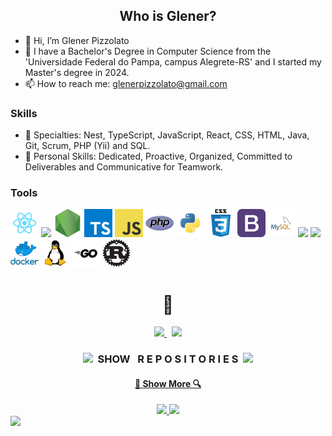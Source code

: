 <h2 align="center">Who is Glener?</h2>

- 👋 Hi, I’m Glener Pizzolato
- 🌱 I have a Bachelor's Degree in Computer Science from the 'Universidade Federal do Pampa, campus Alegrete-RS' and I started my Master's degree in 2024.
- 📫 How to reach me: glenerpizzolato@gmail.com


### Skills
- 🔭 Specialties: Nest, TypeScript, JavaScript, React, CSS, HTML, Java, Git, Scrum, PHP (Yii) and SQL.
- 💬 Personal Skills: Dedicated, Proactive, Organized, Committed to Deliverables and Communicative for Teamwork.

### Tools
<code><img height="45" src="https://raw.githubusercontent.com/github/explore/80688e429a7d4ef2fca1e82350fe8e3517d3494d/topics/react/react.png"></code>
<code><img height="45" src="https://docs.nestjs.com/assets/logo-small.svg"></code>
<code><img height="45" src="https://raw.githubusercontent.com/github/explore/80688e429a7d4ef2fca1e82350fe8e3517d3494d/topics/nodejs/nodejs.png"></code>
<code><img height="45" src="https://raw.githubusercontent.com/github/explore/80688e429a7d4ef2fca1e82350fe8e3517d3494d/topics/typescript/typescript.png"></code>
<code><img height="45" src="https://raw.githubusercontent.com/github/explore/80688e429a7d4ef2fca1e82350fe8e3517d3494d/topics/javascript/javascript.png"></code>
<code><img height="45" src="https://raw.githubusercontent.com/github/explore/80688e429a7d4ef2fca1e82350fe8e3517d3494d/topics/php/php.png"></code>
<code><img height="45" src="https://raw.githubusercontent.com/github/explore/80688e429a7d4ef2fca1e82350fe8e3517d3494d/topics/python/python.png"></code>
<code><img height="45" src="https://raw.githubusercontent.com/devicons/devicon/master/icons/css3/css3-original-wordmark.svg"></code>
<code><img height="45" src="https://raw.githubusercontent.com/github/explore/80688e429a7d4ef2fca1e82350fe8e3517d3494d/topics/bootstrap/bootstrap.png"></code>
<code><img height="45" src="https://raw.githubusercontent.com/github/explore/80688e429a7d4ef2fca1e82350fe8e3517d3494d/topics/mysql/mysql.png"></code>
<code><img height="45" src="https://cdn.iconscout.com/icon/free/png-256/postgresql-226047.png"></code>
<code><img height="45" src="https://encrypted-tbn0.gstatic.com/images?q=tbn:ANd9GcT9ADisccEuZ0X-Bt7ju9embfnI7Zr_cgUy29foeFM&s=0"></code>
<code><img height="45" src="https://raw.githubusercontent.com/github/explore/80688e429a7d4ef2fca1e82350fe8e3517d3494d/topics/docker/docker.png" ></code>
<code><img height="45" src="https://raw.githubusercontent.com/github/explore/80688e429a7d4ef2fca1e82350fe8e3517d3494d/topics/linux/linux.png"></code>
<code><img height="45" src="https://raw.githubusercontent.com/github/explore/80688e429a7d4ef2fca1e82350fe8e3517d3494d/topics/go/go.png"></code>
<code><img height="45" src="https://raw.githubusercontent.com/github/explore/80688e429a7d4ef2fca1e82350fe8e3517d3494d/topics/rust/rust.png"></code>

<h1 align="center">🤲</h1>



<div align="center">
  <a href="https://www.linkedin.com/in/glenerpizzolato">
    <img src="https://img.shields.io/badge/LinkedIn%20-%0A66C2.svg?&style=for-the-badge&logo=LinkedIn&logoColor=0A66C2&color=282828" target="_blank"/>
  </a>
  &nbsp;
  <a href="mailto:glenerpizzolato@gmail.com">
    <img src="https://img.shields.io/badge/Gmail-D14836?style=for-the-badge&logo=gmail&logoColor=white" target="_blank"/>
  </a>
</div>

<h3 align="center">
  <img src="https://slackmojis.com/emojis/59967-duck_dance/download" width="30"/>&nbsp;&nbsp;SHOW &nbsp; R E P O S I T O R I E S&nbsp;&nbsp;<img src="https://slackmojis.com/emojis/59967-duck_dance/download" width="30"/>
</h3>

<h4 align="center">
  <a href="https://github.com/glener10?tab=repositories" title="Show Repositories">🔎 Show More 🔍</a>
</h4>


<div align="center">
  <a href="https://github.com/glener10">
  <img height="180em" src="https://github-readme-stats.vercel.app/api?username=glener10&show_icons=true&theme=dark&include_all_commits=true&count_private=true"/>
  <img height="180em" src="https://github-readme-stats.vercel.app/api/top-langs/?username=glener10&layout=compact&langs_count=7&theme=dark"/>
</div>

  
  <img src="https://raw.githubusercontent.com/Trilokia/Trilokia/379277808c61ef204768a61bbc5d25bc7798ccf1/bottom_header.svg">

